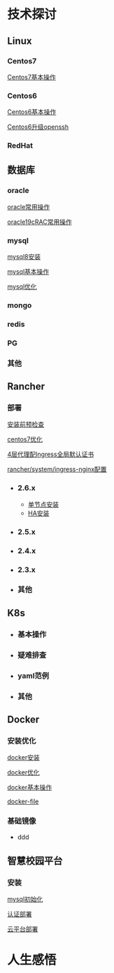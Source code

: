#  技术探讨 
##  Linux 

   ### Centos7
  [Centos7基本操作](centos/centos7基本操作.md)

   ### Centos6
  [Centos6基本操作](centos/centos6基本操作.md)

  [Centos6升级openssh](centos/centos6升级openssh.md)

   ###  RedHat

## 数据库 
  ### oracle
  [oracle常用操作](db/oracle常用操作.md)

  [oracle19cRAC常用操作](db/oracle19cRAC常用操作.md)

  ### mysql

  [mysql8安装](db/mysql8安装.md)

  [mysql基本操作](db/mysql基本操作.md)

  [mysql优化](db/mysql优化.md)

  ### mongo
  ### redis
  ### PG
  ### 其他

## Rancher ## 
  ### 部署

  [安装前预检查](rancher/安装前预检查.md)

  [centos7优化](rancher/centos7优化.md)

  [4层代理配Ingress全局默认证书](rancher/4layer-ingress.md)

  [rancher/system/ingress-nginx配置](rancher/ingress-nginx.md)





- ### 2.6.x

  - [单节点安装](rancher/2.6单节点安装.md)
  - [HA安装](rancher/2.6HA安装.md)

- ### 2.5.x

- ### 2.4.x

- ### 2.3.x

- ### 其他

## K8s ## 
- ### 基本操作
- ### 疑难排查
- ### yaml范例
- ### 其他

## Docker ## 
 ### 安装优化

  [docker安装](docker/docker安装.md)

  [docker优化](docker/docker优化.md)

  [docker基本操作](docker/docker基本操作.md)

  [docker-file](docker/docker-file.md)


 ### 基础镜像

- ddd 

## 智慧校园平台 ## 

### 安装

  [mysql初始化](zhxy/mysql初始化.md)

  [认证部署](zhxy/认证部署.md)

  [云平台部署](zhxy/云平台部署.md)

# 人生感悟 #
